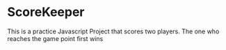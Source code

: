 # ScoreKeeper
This is a practice Javascript Project that scores two players. The one who reaches the game point first wins
